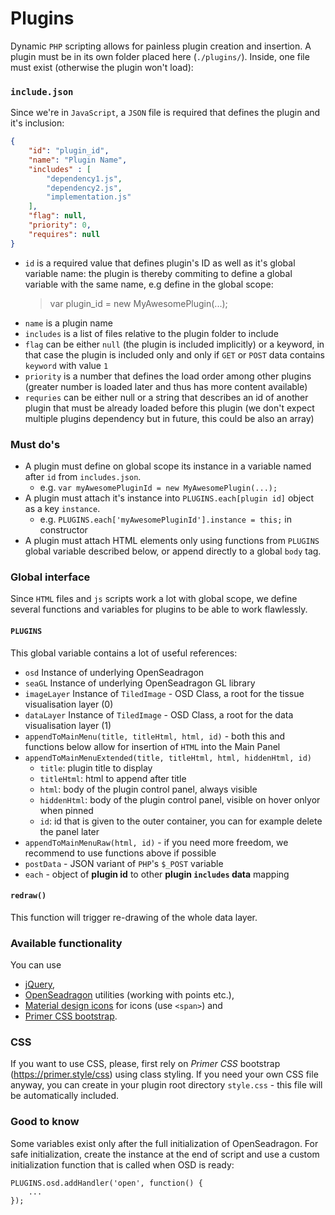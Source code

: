 # Plugins

Dynamic `PHP` scripting allows for painless plugin creation and insertion. A plugin must be in its own folder placed
 here (`./plugins/`). Inside, one file must exist (otherwise the plugin won't load):
 
### `include.json`
Since we're in `JavaScript`, a `JSON` file is required that defines the plugin and it's inclusion:

````json
{
    "id": "plugin_id",
    "name": "Plugin Name",
    "includes" : [
        "dependency1.js",
        "dependency2.js",
        "implementation.js"
    ],
    "flag": null,
    "priority": 0,
    "requires": null
}
````
- `id` is a required value that defines plugin's ID as well as it's global variable name: the plugin is thereby commiting 
to define a global variable with the same name, e.g define in the global scope:
     > var plugin_id = new MyAwesomePlugin(...);
- `name` is a plugin name 
- `includes` is a list of files relative to the plugin folder to include 
- `flag` can be either `null` (the plugin is included implicitly) or a keyword, in that case the plugin is included only and only
if `GET` or `POST` data contains `keyword` with value `1`
- `priority` is a number that defines the load order among other plugins (greater number is loaded later and thus has more content available)
- `requries` can be either null or a string that describes an id of another plugin that must be already loaded before this plugin (we don't expect
multiple plugins dependency but in future, this could be also an array)

### Must do's
- A plugin must define on global scope its instance in a variable named after `id` from `includes.json`.
    - e.g. `var myAwesomePluginId = new MyAwesomePlugin(...);`
- A plugin must attach it's instance into `PLUGINS.each[plugin id]` object as a key `instance`.
    - e.g. `PLUGINS.each['myAwesomePluginId'].instance = this;` in constructor
- A plugin must attach HTML elements only using functions from `PLUGINS` global variable described below, or append directly to a global `body` tag.

### Global interface
Since `HTML` files and `js` scripts work a lot with global scope, we define several functions and variables for plugins to 
be able to work flawlessly.

#### `PLUGINS`
This global variable contains a lot of useful references:
- `osd` Instance of underlying OpenSeadragon
- `seaGL` Instance of underlying OpenSeadragon GL library
- `imageLayer` Instance of `TiledImage` - OSD Class, a root for the tissue visualisation layer (0)
- `dataLayer` Instance of `TiledImage` - OSD Class, a root for the data visualisation layer (1)
- `appendToMainMenu(title, titleHtml, html, id)` - both this and functions below allow for insertion of `HTML` into the Main Panel
- `appendToMainMenuExtended(title, titleHtml, html, hiddenHtml, id)`
    - `title`: plugin title to display
    - `titleHtml`: html to append after title
    - `html`: body of the plugin control panel, always visible
    - `hiddenHtml`: body of the plugin control panel, visible on hover onlyor when pinned
    - `id`: id that is given to the outer container, you can for example delete the panel later 
- `appendToMainMenuRaw(html, id)` - if you need more freedom, we recommend to use functions above if possible
- `postData` - JSON variant of `PHP`'s `$_POST` variable
- `each` - object of **plugin id** to other **plugin `includes` data** mapping

#### `redraw()`
This function will trigger re-drawing of the whole data layer.

### Available functionality
You can use
 - [jQuery](https://jquery.com/), 
 - [OpenSeadragon](https://openseadragon.github.io/docs/) utilities (working with points etc.), 
 - [Material design icons](https://fonts.google.com/icons?selected=Material+Icons)
 for icons (use `<span>`) and 
 - [Primer CSS bootstrap](https://primer.style/css).

### CSS
If you want to use CSS, please, first rely on _Primer CSS_ bootstrap (https://primer.style/css) using class styling. 
If you need your own CSS file anyway, you can create in your plugin root directory `style.css` - this file will be
automatically included.

### Good to know
Some variables exist only after the full initialization of OpenSeadragon. For safe initialization, create the instance
at the end of script and use a custom initialization function that is called when OSD is ready:
````
PLUGINS.osd.addHandler('open', function() {
	...
});
````